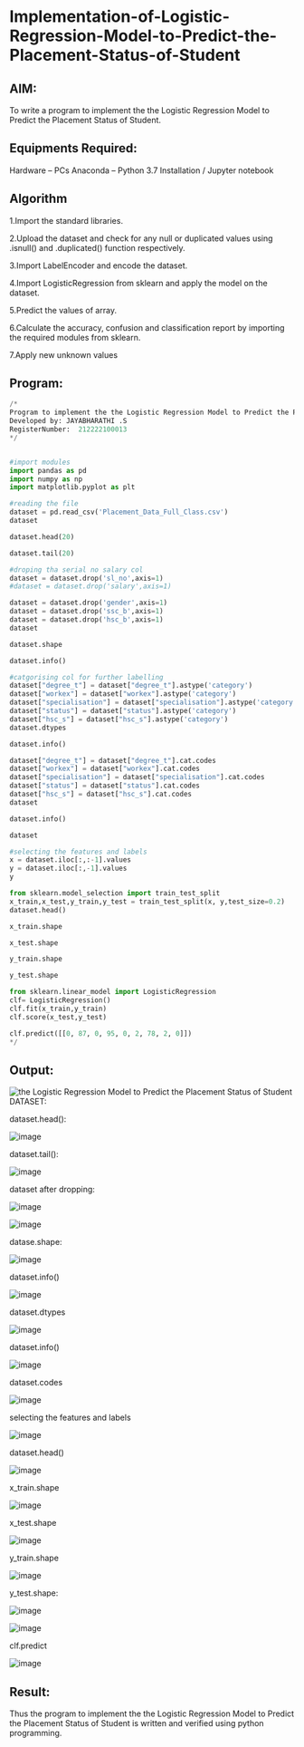 # Implementation-of-Logistic-Regression-Model-to-Predict-the-Placement-Status-of-Student

## AIM:
To write a program to implement the the Logistic Regression Model to Predict the Placement Status of Student.

## Equipments Required:

Hardware – PCs
Anaconda – Python 3.7 Installation / Jupyter notebook

## Algorithm
1.Import the standard libraries.

2.Upload the dataset and check for any null or duplicated values using .isnull() and .duplicated() function respectively.

3.Import LabelEncoder and encode the dataset.

4.Import LogisticRegression from sklearn and apply the model on the dataset.

5.Predict the values of array.

6.Calculate the accuracy, confusion and classification report by importing the required modules from sklearn.

7.Apply new unknown values 

## Program:
```python
/*
Program to implement the the Logistic Regression Model to Predict the Placement Status of Student.
Developed by: JAYABHARATHI .S
RegisterNumber:  212222100013
*/


#import modules
import pandas as pd
import numpy as np
import matplotlib.pyplot as plt

#reading the file
dataset = pd.read_csv('Placement_Data_Full_Class.csv')
dataset

dataset.head(20)

dataset.tail(20)

#droping tha serial no salary col
dataset = dataset.drop('sl_no',axis=1)
#dataset = dataset.drop('salary',axis=1)

dataset = dataset.drop('gender',axis=1)
dataset = dataset.drop('ssc_b',axis=1)
dataset = dataset.drop('hsc_b',axis=1)
dataset

dataset.shape

dataset.info()

#catgorising col for further labelling
dataset["degree_t"] = dataset["degree_t"].astype('category')
dataset["workex"] = dataset["workex"].astype('category')
dataset["specialisation"] = dataset["specialisation"].astype('category')
dataset["status"] = dataset["status"].astype('category')
dataset["hsc_s"] = dataset["hsc_s"].astype('category')
dataset.dtypes

dataset.info()

dataset["degree_t"] = dataset["degree_t"].cat.codes
dataset["workex"] = dataset["workex"].cat.codes
dataset["specialisation"] = dataset["specialisation"].cat.codes
dataset["status"] = dataset["status"].cat.codes
dataset["hsc_s"] = dataset["hsc_s"].cat.codes
dataset

dataset.info()

dataset

#selecting the features and labels
x = dataset.iloc[:,:-1].values
y = dataset.iloc[:,-1].values
y

from sklearn.model_selection import train_test_split
x_train,x_test,y_train,y_test = train_test_split(x, y,test_size=0.2)
dataset.head()

x_train.shape

x_test.shape

y_train.shape

y_test.shape

from sklearn.linear_model import LogisticRegression
clf= LogisticRegression()
clf.fit(x_train,y_train)
clf.score(x_test,y_test)

clf.predict([[0, 87, 0, 95, 0, 2, 78, 2, 0]])
*/
```

## Output:
![the Logistic Regression Model to Predict the Placement Status of Student](sam.png)
DATASET:

dataset.head():


![image](https://github.com/Jayabharathi3/Implementation-of-Logistic-Regression-Model-to-Predict-the-Placement-Status-of-Student/assets/120367796/af7659b7-77cc-4625-a4ac-1ca852965978)


dataset.tail():


![image](https://github.com/Jayabharathi3/Implementation-of-Logistic-Regression-Model-to-Predict-the-Placement-Status-of-Student/assets/120367796/2ef000c1-10ad-405e-a1f7-bcbf0d7ef76d)


dataset after dropping:


![image](https://github.com/Jayabharathi3/Implementation-of-Logistic-Regression-Model-to-Predict-the-Placement-Status-of-Student/assets/120367796/05c72f71-7bc3-4cfc-858e-230f101cc88e)


![image](https://github.com/Jayabharathi3/Implementation-of-Logistic-Regression-Model-to-Predict-the-Placement-Status-of-Student/assets/120367796/adb68890-1c71-4296-b826-882dfb15a222)


datase.shape:


![image](https://github.com/Jayabharathi3/Implementation-of-Logistic-Regression-Model-to-Predict-the-Placement-Status-of-Student/assets/120367796/d9983b11-e4fa-468e-9299-eedab244faa0)


dataset.info()


![image](https://github.com/Jayabharathi3/Implementation-of-Logistic-Regression-Model-to-Predict-the-Placement-Status-of-Student/assets/120367796/c2a5bbf0-f3a4-4b60-a8ec-2f80e3280874)


dataset.dtypes


![image](https://github.com/Jayabharathi3/Implementation-of-Logistic-Regression-Model-to-Predict-the-Placement-Status-of-Student/assets/120367796/802058bd-9d34-44f0-acdc-6e0c3cc8200d)


dataset.info()


![image](https://github.com/Jayabharathi3/Implementation-of-Logistic-Regression-Model-to-Predict-the-Placement-Status-of-Student/assets/120367796/84dfa710-6bc3-4217-bb1f-2c6ac323eeeb)


dataset.codes


![image](https://github.com/Jayabharathi3/Implementation-of-Logistic-Regression-Model-to-Predict-the-Placement-Status-of-Student/assets/120367796/5448b084-4d35-452a-9099-ec5d18c1a40b)


selecting the features and labels


![image](https://github.com/Jayabharathi3/Implementation-of-Logistic-Regression-Model-to-Predict-the-Placement-Status-of-Student/assets/120367796/bfbe0844-9e37-4d5f-921e-5fe35e6c644e)


dataset.head()


![image](https://github.com/Jayabharathi3/Implementation-of-Logistic-Regression-Model-to-Predict-the-Placement-Status-of-Student/assets/120367796/b6e8bab8-6f67-439e-a7cf-ae7461e4d1fe)


x_train.shape


![image](https://github.com/Jayabharathi3/Implementation-of-Logistic-Regression-Model-to-Predict-the-Placement-Status-of-Student/assets/120367796/b6463aa0-cbf6-4257-bc79-70327ccf89a7)


x_test.shape


![image](https://github.com/Jayabharathi3/Implementation-of-Logistic-Regression-Model-to-Predict-the-Placement-Status-of-Student/assets/120367796/3148d17b-7205-4476-8a42-eab83da3f061)


y_train.shape


![image](https://github.com/Jayabharathi3/Implementation-of-Logistic-Regression-Model-to-Predict-the-Placement-Status-of-Student/assets/120367796/9f6ab8d7-75b4-4cf9-a921-1b65dd42a54a)


y_test.shape:


![image](https://github.com/Jayabharathi3/Implementation-of-Logistic-Regression-Model-to-Predict-the-Placement-Status-of-Student/assets/120367796/d360598c-8e23-4b37-87f7-715680c8c8eb)



![image](https://github.com/Jayabharathi3/Implementation-of-Logistic-Regression-Model-to-Predict-the-Placement-Status-of-Student/assets/120367796/1adc57b2-8f2e-4929-9bfe-8416e978c875)


clf.predict

![image](https://github.com/Jayabharathi3/Implementation-of-Logistic-Regression-Model-to-Predict-the-Placement-Status-of-Student/assets/120367796/c6169a36-37c4-4c94-a5f9-f093e81c9da6)



## Result:
Thus the program to implement the the Logistic Regression Model to Predict the Placement Status of Student is written and verified using python programming.
